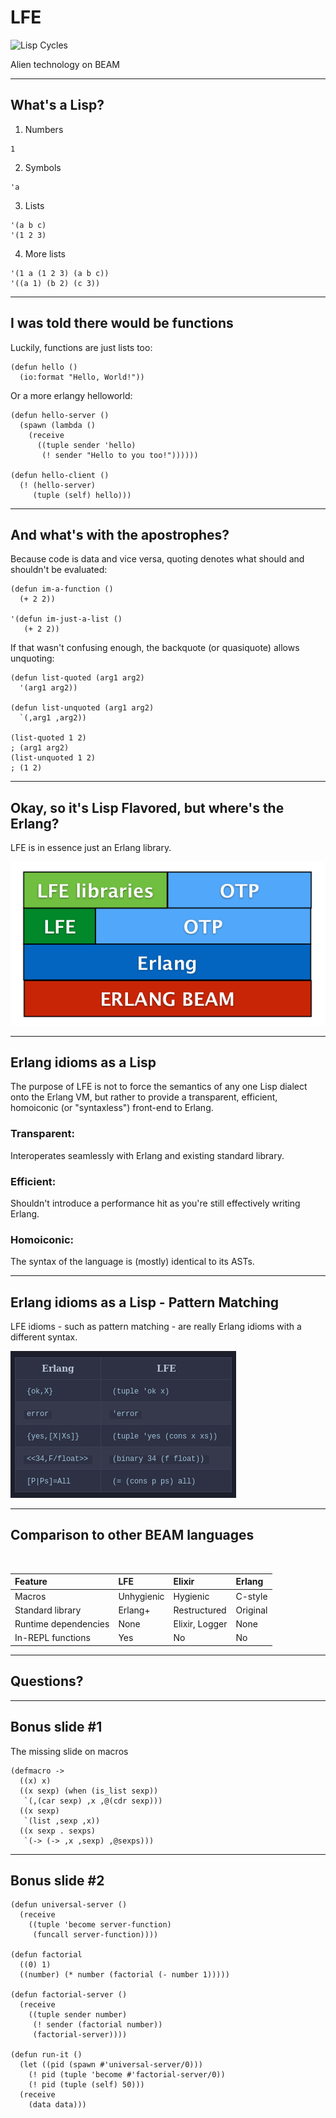 # LFE

![Lisp Cycles](http://imgs.xkcd.com/comics/lisp_cycles.png)

Alien technology on BEAM

---

## What's a Lisp?

1. Numbers
  ```lfe
  1
  ```
2. Symbols
  ```lfe
  'a
  ```
3. Lists
  ```lfe
  '(a b c)
  '(1 2 3)
  ```
4. More lists
  ```lfe
  '(1 a (1 2 3) (a b c))
  '((a 1) (b 2) (c 3))
  ```

---

## I was told there would be functions

Luckily, functions are just lists too:

```lfe
(defun hello ()
  (io:format "Hello, World!"))
```

Or a more erlangy helloworld: 

```lfe
(defun hello-server ()
  (spawn (lambda ()
    (receive
      ((tuple sender 'hello)
       (! sender "Hello to you too!"))))))

(defun hello-client () 
  (! (hello-server)
     (tuple (self) hello)))
```

---

## And what's with the apostrophes?

Because code is data and vice versa, quoting denotes what should and shouldn't be evaluated:

```lfe
(defun im-a-function ()
  (+ 2 2))

'(defun im-just-a-list ()
   (+ 2 2))
```

If that wasn't confusing enough, the backquote (or quasiquote) allows unquoting:

```lfe
(defun list-quoted (arg1 arg2)
  '(arg1 arg2))

(defun list-unquoted (arg1 arg2)
  `(,arg1 ,arg2))

(list-quoted 1 2)
; (arg1 arg2)
(list-unquoted 1 2)
; (1 2)
```

---

## Okay, so it's Lisp Flavored, but where's the Erlang?

LFE is in essence just an Erlang library.

![Properties of LFE](otp-properties.png)

---

## Erlang idioms as a Lisp

The purpose of LFE is not to force the semantics of any one Lisp dialect onto the Erlang VM, but rather to provide a transparent, efficient, homoiconic (or "syntaxless") front-end to Erlang.

### Transparent:
Interoperates seamlessly with Erlang and existing standard library.
### Efficient:
Shouldn't introduce a performance hit as you're still effectively writing Erlang.
### Homoiconic:
The syntax of the language is (mostly) identical to its ASTs.

---

## Erlang idioms as a Lisp - Pattern Matching

LFE idioms - such as pattern matching - are really Erlang idioms with a different syntax.

![Pattern matching from LFE](patterns.png)

---

## Comparison to other BEAM languages
<br/>

| Feature		    | LFE		| Elixir	 | Erlang   |
|:------------------------- |:----------------- |:-------------- |:------   |
| Macros              	    | Unhygienic    	| Hygienic	 | C-style  |
| Standard library    	    | Erlang+       	| Restructured	 | Original |
| Runtime dependencies	    | None	    	| Elixir, Logger | None     |
| In-REPL functions	    | Yes           	| No             | No       |

---

## Questions?

---

## Bonus slide #1

The missing slide on macros

```lfe
(defmacro ->
  ((x) x)
  ((x sexp) (when (is_list sexp))
   `(,(car sexp) ,x ,@(cdr sexp)))
  ((x sexp)
   `(list ,sexp ,x))
  ((x sexp . sexps)
   `(-> (-> ,x ,sexp) ,@sexps)))
```

---

## Bonus slide #2

```lfe
(defun universal-server ()
  (receive
    ((tuple 'become server-function)
     (funcall server-function))))

(defun factorial
  ((0) 1)
  ((number) (* number (factorial (- number 1)))))

(defun factorial-server ()
  (receive
    ((tuple sender number)
     (! sender (factorial number))
     (factorial-server))))

(defun run-it ()
  (let ((pid (spawn #'universal-server/0)))
    (! pid (tuple 'become #'factorial-server/0))
    (! pid (tuple (self) 50)))
  (receive
    (data data)))
```

